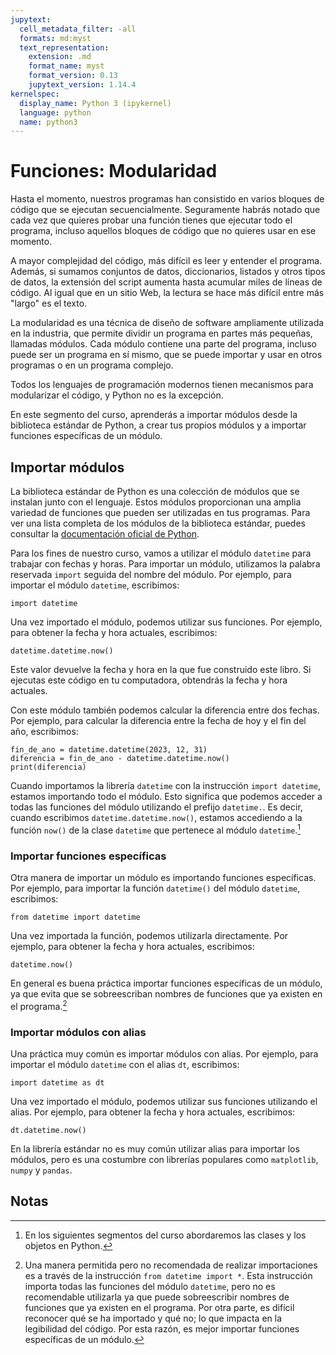 ```yaml
---
jupytext:
  cell_metadata_filter: -all
  formats: md:myst
  text_representation:
    extension: .md
    format_name: myst
    format_version: 0.13
    jupytext_version: 1.14.4
kernelspec:
  display_name: Python 3 (ipykernel)
  language: python
  name: python3
---
```


# Funciones: Modularidad

Hasta el momento, nuestros programas han consistido en varios bloques de código que se ejecutan secuencialmente. Seguramente habrás notado que cada vez que quieres probar una función tienes que ejecutar todo el programa, incluso aquellos bloques de código que no quieres usar en ese momento.

A mayor complejidad del código, más difícil es leer y entender el programa. Además, si sumamos conjuntos de datos, diccionarios, listados y otros tipos de datos, la extensión del script aumenta hasta acumular miles de líneas de código. Al igual que en un sitio Web, la lectura se hace más difícil entre más "largo" es el texto.

La modularidad es una técnica de diseño de software ampliamente utilizada en la industria, que permite dividir un programa en partes más pequeñas, llamadas módulos. Cada módulo contiene una parte del programa, incluso puede ser un programa en sí mismo, que se puede importar y usar en otros programas o en un programa complejo.

Todos los lenguajes de programación modernos tienen mecanismos para modularizar el código, y Python no es la excepción.

En este segmento del curso, aprenderás a importar módulos desde la biblioteca estándar de Python, a crear tus propios módulos y a importar funciones específicas de un módulo.

## Importar módulos

La biblioteca estándar de Python es una colección de módulos que se instalan junto con el lenguaje. Estos módulos proporcionan una amplia variedad de funciones que pueden ser utilizadas en tus programas. Para ver una lista completa de los módulos de la biblioteca estándar, puedes consultar la [documentación oficial de Python](https://docs.python.org/es/3/library/index.html).

Para los fines de nuestro curso, vamos a utilizar el módulo `datetime` para trabajar con fechas y horas. Para importar un módulo, utilizamos la palabra reservada `import` seguida del nombre del módulo. Por ejemplo, para importar el módulo `datetime`, escribimos:

```{code-cell} ipython3
import datetime
```

Una vez importado el módulo, podemos utilizar sus funciones. Por ejemplo, para obtener la fecha y hora actuales, escribimos:

```{code-cell} ipython3
datetime.datetime.now()
```

Este valor devuelve la fecha y hora en la que fue construido este libro. Si ejecutas este código en tu computadora, obtendrás la fecha y hora actuales.

Con este módulo también podemos calcular la diferencia entre dos fechas. Por ejemplo, para calcular la diferencia entre la fecha de hoy y el fin del año, escribimos:

```{code-cell} ipython3
fin_de_ano = datetime.datetime(2023, 12, 31)
diferencia = fin_de_ano - datetime.datetime.now()
print(diferencia)
```

Cuando importamos la librería `datetime` con la instrucción `import datetime`, estamos importando todo el módulo. Esto significa que podemos acceder a todas las funciones del módulo utilizando el prefijo `datetime.`. Es decir, cuando escribimos `datetime.datetime.now()`, estamos accediendo a la función `now()` de la clase `datetime` que pertenece al módulo `datetime`.[^nota1]

### Importar funciones específicas

Otra manera de importar un módulo es importando funciones específicas. Por ejemplo, para importar la función `datetime()` del módulo `datetime`, escribimos:

```{code-cell} ipython3
from datetime import datetime
```

Una vez importada la función, podemos utilizarla directamente. Por ejemplo, para obtener la fecha y hora actuales, escribimos:

```{code-cell} ipython3
datetime.now()
```

En general es buena práctica importar funciones específicas de un módulo, ya que evita que se sobreescriban nombres de funciones que ya existen en el programa.[^nota2]

### Importar módulos con alias

Una práctica muy común es importar módulos con alias. Por ejemplo, para importar el módulo `datetime` con el alias `dt`, escribimos:

```{code-cell} ipython3
import datetime as dt
```

Una vez importado el módulo, podemos utilizar sus funciones utilizando el alias. Por ejemplo, para obtener la fecha y hora actuales, escribimos:

```{code-cell} ipython3
dt.datetime.now()
```

En la librería estándar no es muy común utilizar alias para importar los módulos, pero es una costumbre con librerías populares como `matplotlib`, `numpy` y `pandas`.

## Notas
  
[^nota1]: En los siguientes segmentos del curso abordaremos las clases y los objetos en Python.

[^nota2]: Una manera permitida pero no recomendada de realizar importaciones es a través de la instrucción `from datetime import *`. Esta instrucción importa todas las funciones del módulo `datetime`, pero no es recomendable utilizarla ya que puede sobreescribir nombres de funciones que ya existen en el programa. Por otra parte, es difícil reconocer qué se ha importado y qué no; lo que impacta en la legibilidad del código. Por esta razón, es mejor importar funciones específicas de un módulo.
